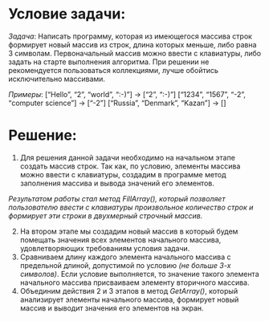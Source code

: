 # Условие задачи:

*Задача*: Написать программу, которая из имеющегося массива строк формирует новый массив из строк, длина которых меньше, либо равна 3 символам. Первоначальный массив можно ввести с клавиатуры, либо задать на старте выполнения алгоритма. При решении не рекомендуется пользоваться коллекциями, лучше обойтись исключительно массивами.

*Примеры*:
[“Hello”, “2”, “world”, “:-)”] → [“2”, “:-)”]
[“1234”, “1567”, “-2”, “computer science”] → [“-2”]
[“Russia”, “Denmark”, “Kazan”] → []


# Решение:
1. Для решения данной задачи необходимо на начальном этапе создать массив строк. Так как, по условию, элементы массива можно ввести с клавиатуры,  создадим в программе метод заполнения массива и вывода значений его элементов.

*Результатом работы стал метод FillArray(), который позволяет пользователю ввести с клавиатуры произвольное количество строк и формирует эти строки в двухмерный строчный массив.*

2. На втором этапе мы создадим новый массив в который будем помещать значения всех элементов начального массива, удовлетворяющих требованиям условия задачи.
3. Сравниваем длину каждого элемента начального массива с предельной длиной, допустимой по условию *(не больше 3-х символов)*.
Если условие выполняется, то значение такого элемента начального массива присваиваем элементу вторичного массива.
 4.  Объединим действия 2 и 3 этапов в метод 
*GetArray()*, который анализирует элементы начального массива, формирует новый массив и выводит значения его элементов на экран.